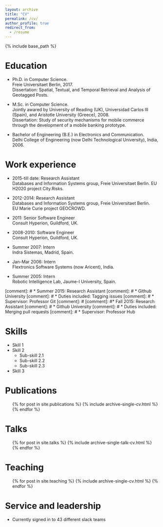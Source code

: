 ```yaml
---
layout: archive
title: "CV"
permalink: /cv/
author_profile: true
redirect_from:
  - /resume
---
```


{% include base_path %}

Education
======
* Ph.D. in Computer Science.  
  Freie Universitaet Berlin, 2017.    
  Dissertation: Spatial, Textual, and Temporal Retrieval and Analysis of Geotagged Posts.

* M.Sc. in Computer Science.    
  Jointly awared by University of Reading (UK), Universidad Carlos III (Spain), and Aristotle University (Greece), 2008.    
  Dissertation: Study of security mechanisms for mobile commerce through the development of a mobile banking prototype.

* Bachelor of Engineering (B.E.) in Electronics and Communication.    
  Delhi College of Engineering (now Delhi Technological University), India, 2006.

Work experience
======
* 2015-till date: Research Assistant  
    Databases and Information Systems group, Freie Universitaet Berlin.
    EU H2020 project City.Risks.

* 2012-2014: Research Assistant  
    Databases and Information Systems group, Freie Universitaet Berlin.  
    EU Marie Curie project GEOCROWD.

* 2011: Senior Software Engineer  
    Consult Hyperion, Guildford, UK.
    
* 2008-2010: Software Engineer  
    Consult Hyperion, Guildford, UK.

* Summer 2007: Intern  
    Indra Sistemas, Madrid, Spain.

* Jan-Mar 2006: Intern  
    Flextronics Software Systems (now Aricent), India.
 
* Summer 2005: Intern  
Robotic Intelligence Lab, Jaume-I University, Spain.

[comment]: # * Summer 2015: Research Assistant
[comment]: #  * Github University
[comment]: #  * Duties included: Tagging issues
[comment]: #  * Supervisor: Professor Git
[comment]: #
[comment]: #* Fall 2015: Research Assistant
[comment]: #  * Github University
[comment]: #  * Duties included: Merging pull requests
[comment]: #  * Supervisor: Professor Hub
  
Skills
======
* Skill 1
* Skill 2
  * Sub-skill 2.1
  * Sub-skill 2.2
  * Sub-skill 2.3
* Skill 3

Publications
======
  <ul>{% for post in site.publications %}
    {% include archive-single-cv.html %}
  {% endfor %}</ul>
  
Talks
======
  <ul>{% for post in site.talks %}
    {% include archive-single-talk-cv.html %}
  {% endfor %}</ul>
  
Teaching
======
  <ul>{% for post in site.teaching %}
    {% include archive-single-cv.html %}
  {% endfor %}</ul>
  
Service and leadership
======
* Currently signed in to 43 different slack teams
